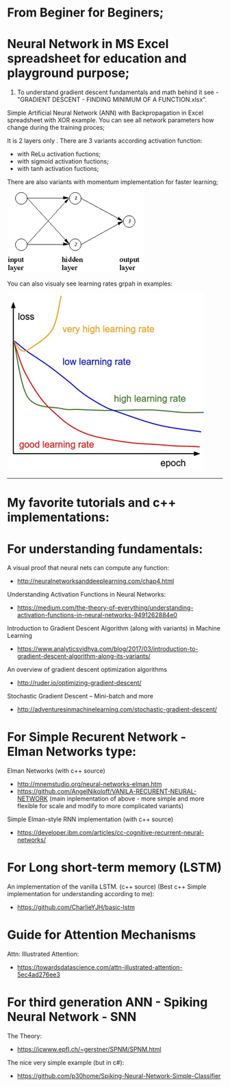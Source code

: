 # From Beginer for Beginers;

# Neural Network in MS Excel spreadsheet for education and playground purpose;

1. To understand gradient descent fundamentals and math behind it see - "GRADIENT DESCENT - FINDING MINIMUM OF A FUNCTION.xlsx".
  

Simple Artificial Neural Network (ANN) with Backpropagation in Excel spreadsheet with XOR example.
You can see all network parameters how change during the training proces;

It is 2 layers only .
There are 3 variants according activation function:
- with ReLu activation fuctions;
- with sigmoid activation fuctions;
- with tanh activation fuctions; 

There are also variants with momentum implementation for faster learning;

![Screenshot](ANN_XOR.gif)


You can also visualy see learning rates grpah in examples:

![Screenshot](learningrates.jpeg)

******


# My favorite tutorials and c++ implementations:

# For understanding fundamentals:

A visual proof that neural nets can compute any function:

  - http://neuralnetworksanddeeplearning.com/chap4.html
  
Understanding Activation Functions in Neural Networks:

  - https://medium.com/the-theory-of-everything/understanding-activation-functions-in-neural-networks-9491262884e0

Introduction to Gradient Descent Algorithm (along with variants) in Machine Learning

  - https://www.analyticsvidhya.com/blog/2017/03/introduction-to-gradient-descent-algorithm-along-its-variants/

An overview of gradient descent optimization algorithms

  - http://ruder.io/optimizing-gradient-descent/

Stochastic Gradient Descent – Mini-batch and more

  - http://adventuresinmachinelearning.com/stochastic-gradient-descent/

# For Simple Recurent Network - Elman Networks type:

Elman Networks (with c++ source) 

  - http://mnemstudio.org/neural-networks-elman.htm
  - https://github.com/AngelNikoloff/VANILA-RECURENT-NEURAL-NETWORK   (main inplementation of above - more simple and more flexible for scale and modify to more complicated variants)
  
Simple Elman-style RNN implementation (with c++ source) 

  - https://developer.ibm.com/articles/cc-cognitive-recurrent-neural-networks/
  
  
 # For Long short-term memory (LSTM)
 
An implementation of the vanilla LSTM. (c++ source) (Best c++ Simple implementation for understanding according to me):

  - https://github.com/CharlieYJH/basic-lstm
  
  # Guide for Attention Mechanisms
  
  Attn: Illustrated Attention:
  
  - https://towardsdatascience.com/attn-illustrated-attention-5ec4ad276ee3
  
  # For third generation ANN - Spiking Neural Network - SNN
  
  The Theory:
  
   - https://icwww.epfl.ch/~gerstner/SPNM/SPNM.html

  The nice very simple example (but in c#):

   - https://github.com/p30home/Spiking-Neural-Network-Simple-Classifier


